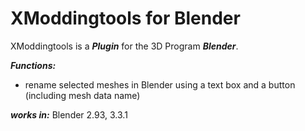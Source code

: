 # XModdingtools for Blender
XModdingtools is a ***Plugin*** for the 3D Program ***Blender***.

***Functions:***
- rename selected meshes in Blender using a text box and a button (including mesh data name)

***works in:*** Blender 2.93, 3.3.1
